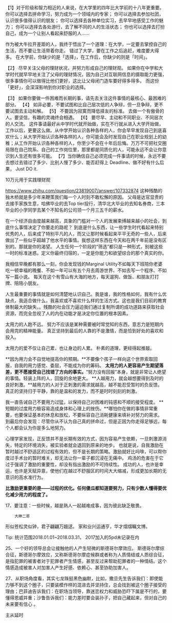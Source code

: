 



【1】对于阶级和智力相近的人来说，在大学里的四年比大学前的十八年更重要。
你可以选择去拼命学习，努力成为一个领域内的专家；
你可以选择去参加社团，认识很多值得认识的朋友；
你可以选择去各种单位实习，去早早地感受工作的魅力；
你可以选择去各处游行，去了解不同的人的生活状态；
你也可以选择去打扮自己，成为一个让别人看起来舒服的人……

作为被大牛拉开差距的人，我终于悟出了一个道理：在大学，一定要去掌控自己的生活，而不要让生活带着你走。
错过了大学，要在工作之后追赶，难度要大得多。
在大学前，你缺少的是「选择」，在工作后，你缺少的则是「时间」。

【2】 尽早关注父母的理财状况，并努力形成自己的理财观。
如果你在中学和大学时代就早早地关注了父母的理财情况，因为自己对互联网信息的摄取能力更强，很多事情你可以做得比他们更好，这比让父母闭门造车要好得多得多。
而这份「更好」，会深深影响到你对职业的选择。

【3】 如果你要做一件困难而长期的事，请先去关注这件事情的最核心、最困难的部分。
【4】 如非必要，不要试图和比自己层次低的人争辩，但一旦争辩，更不要试图去主动和解。
【5】 不要因为寂寞而降低择友的标准。
去做一个有傲骨的人。要坚信，有趣的灵魂终会相遇。
【6】 要尽早、主动和不同职业、不同层次的人交流。
这件事请最好从中学时代就开始做，实在不行就从进入大学开始做，工作以后，更要这么做。从中学开始认识各种各样的人，你会早早发现自己到底喜欢什么；从大学开始认识各种各样的人，你可能会及时发现自己在职业规划上的幼稚；从工作开始认识各种各样的人，你至少不会在十年后后悔。万万不可把社交圈局限在自己院系、自己的工作岗位里，那里都是同质化的人，可能永远不会让你意识到人生还有很多可能。
【7】当你确信自己必须完成一件事请的时候，永远不要去想过去错过了多少、比别人慢了多少、能否赶得上 Deadline、做不好有什么后果， Just DO it.

10万元用于实践理财观


https://www.zhihu.com/question/23819007/answer/107332874
这种残酷的独木桥就是多少年来鞭策我们每一个人时刻不敢松懈的原因。
父母是达官显贵的去接手家族生意，哈佛毕业的去Top tier投行，清华北大毕业的去知名券商，三本毕业的小学同学去某个不知名的公司领一个月三五千的薪水。

在一个经济自由度越来越高，具象的门槛对一个人的发展束缚越来越小的社会，到底什么事情决定了你要走的路呢？
到底是什么东西，让一些学生时代看起来特别优秀的人，后来成了特别平凡的人，而又让那时候看起来平平无奇的一些人，后来做出了一些似乎超越了他水平的事情。我想这样东西在今天和在两千年前是没有区别的。那就是你的渴望。
人生任何一个阶段的“筛选”都只是一种形式，别被这些一时的标准迷惑。定义你最终归宿的，一定是你能力和欲望综合的那个真实的你。

我相信早晚都有那么一刻，你会发现钱的Marginal Utility不如每天下班陪你老婆吃一顿幸福的晚餐、不如一年可以有五个月去周游世界、不如去写一个程序、不如写一篇小说。
每天在这个有雪山有大海的地方，每天遛狗、做饭、和朋友打打牌、陪陪小朋友。

人生最重要的事情就是如何清楚地认识自己。我是谁，我的性格如何，我有什么优缺点，我适合做什么，我喜欢或不喜欢什么样的生活方式。这也是我们目前的教育体制最大的缺失。。残酷的社会压力逼迫我们通过复制所谓的成功道路来获取社会资源，而完全忽视了人的内在动能才是决定你位置的根本因素。




太用力的人跑不远。
努力不应该是某种需要被时常觉知的东西，意志力是短期内会用完的精神能量。
真正坚持到最后的人靠的不是激情，而是恰到好处的喜欢和投入。

太用力的爱不仅让自己累，也让身边的人累。
朴素的道理，更经得起推敲。

**因为用力会不自觉地提高你的预期。**不要像个孩子一样向这个世界索取回报，自我的用力感觉、委屈，不能成为你的筹码。
**太用力的人更容易产生期望落差，更不愿接受自己找错了方向的事实。**“努力没有回报”本身，就是非常让人绝望的事情。轻装上阵的人，回旋的余地更大。
**人越用力，就会越想要得到及时的良好刺激。**越用力的人对于正刺激的需求就越高，越不能忍受暂时的负反馈。
真正的坚持归于平静，靠的是温和的发力，而不是时时刻刻的刺激。

我一直告诫自己不要用力过猛，以保持自己对困难的钝感和不顺的接受程度。
**短期的过度用力极容易造成身体和心理上的挫伤。**哪怕你在做的事情非常重要，也要保证基本的休息和放松，不要纵容自己消耗健康来填补对努力的需求。
到最后你会发现：尽管你从不认为自己真的拼命过，但是正因为你走得足够远，每个人都会认为你是多么地努力。


心理学家发现，正反馈并不是长期有效的方式，因为容易产生依赖，一旦刺激源消失，特定的环境消失，被实验者就会退回到原来的地步。
也就是说，自我激励在暂时越过不舒适区的过程有效的，但不是长期的策略。激励就好比吗啡，可以帮你度过手术台的暂时难关，却无法让你一辈子都沉浸在无痛中。
鸡汤的危害在于它过于强调了激励的重要性，却没有指出激励的不可持续性。
成功的人，也许是幸运，也许是天赋异禀，使他们在越过不舒服区的时间大大缩减，形成更加长期的无意识的高水准行为。

**比激励更重要的是——过程的优化。任何傻瓜都知道要努力，只有少数人懂得要优化减少用力的程度了。**

17、要注意：一些时候，越是熟人一起越难成事，因为彼此缺乏敬畏。 


        大神二哥
形似苍松灵似钟，君子翩翩万娥逑。
家和业兴运通亨，华才熠熠瞩文博。


Tip: 统计范围2018.01.01~2018.03.31， 2017加入的5pd未记录在内


25、一个好的领导总会让接触他的人产生轻微的斯德哥尔摩效应。 
斯德哥尔摩综合征，斯德哥尔摩效应，又称斯德哥尔摩症候群或者称为人质情结或人质综合征，是指犯罪的被害者对于犯罪者产生情感，甚至反过来帮助犯罪者的一种情结。这个情感造成被害人对加害人产生好感、依赖心、甚至协助加害人。

27、从职场角度看，其实七龙珠挺黑色幽默，比如，撒旦先生告诉我们：即使能力够不到这个圈子，只要装模作样的混进去并坚持住，总会找到被这个圈子接受的理由；巴菲迪告诉我们：在职场当领导，靠迷恋权力和威胁恐吓下属是不行的，要懂得恩威并重；沙鲁告诉我们：能力差时要会装孙子，把自己藏起来，但对自己的未来要有信心 。   

主从延时























